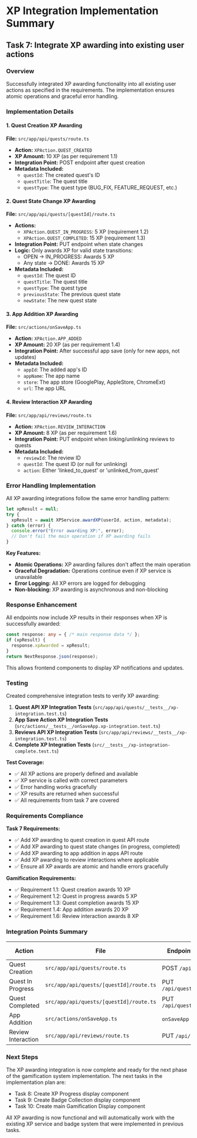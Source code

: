 # XP Integration Implementation Summary

## Task 7: Integrate XP awarding into existing user actions

### Overview
Successfully integrated XP awarding functionality into all existing user actions as specified in the requirements. The implementation ensures atomic operations and graceful error handling.

### Implementation Details

#### 1. Quest Creation XP Awarding
**File:** `src/app/api/quests/route.ts`
- **Action:** `XPAction.QUEST_CREATED`
- **XP Amount:** 10 XP (as per requirement 1.1)
- **Integration Point:** POST endpoint after quest creation
- **Metadata Included:**
  - `questId`: The created quest's ID
  - `questTitle`: The quest title
  - `questType`: The quest type (BUG_FIX, FEATURE_REQUEST, etc.)

#### 2. Quest State Change XP Awarding
**File:** `src/app/api/quests/[questId]/route.ts`
- **Actions:**
  - `XPAction.QUEST_IN_PROGRESS`: 5 XP (requirement 1.2)
  - `XPAction.QUEST_COMPLETED`: 15 XP (requirement 1.3)
- **Integration Point:** PUT endpoint when state changes
- **Logic:** Only awards XP for valid state transitions:
  - OPEN → IN_PROGRESS: Awards 5 XP
  - Any state → DONE: Awards 15 XP
- **Metadata Included:**
  - `questId`: The quest ID
  - `questTitle`: The quest title
  - `questType`: The quest type
  - `previousState`: The previous quest state
  - `newState`: The new quest state

#### 3. App Addition XP Awarding
**File:** `src/actions/onSaveApp.ts`
- **Action:** `XPAction.APP_ADDED`
- **XP Amount:** 20 XP (as per requirement 1.4)
- **Integration Point:** After successful app save (only for new apps, not updates)
- **Metadata Included:**
  - `appId`: The added app's ID
  - `appName`: The app name
  - `store`: The app store (GooglePlay, AppleStore, ChromeExt)
  - `url`: The app URL

#### 4. Review Interaction XP Awarding
**File:** `src/app/api/reviews/route.ts`
- **Action:** `XPAction.REVIEW_INTERACTION`
- **XP Amount:** 8 XP (as per requirement 1.6)
- **Integration Point:** PUT endpoint when linking/unlinking reviews to quests
- **Metadata Included:**
  - `reviewId`: The review ID
  - `questId`: The quest ID (or null for unlinking)
  - `action`: Either 'linked_to_quest' or 'unlinked_from_quest'

### Error Handling Implementation

All XP awarding integrations follow the same error handling pattern:

```typescript
let xpResult = null;
try {
  xpResult = await XPService.awardXP(userId, action, metadata);
} catch (error) {
  console.error("Error awarding XP:", error);
  // Don't fail the main operation if XP awarding fails
}
```

**Key Features:**
- **Atomic Operations:** XP awarding failures don't affect the main operation
- **Graceful Degradation:** Operations continue even if XP service is unavailable
- **Error Logging:** All XP errors are logged for debugging
- **Non-blocking:** XP awarding is asynchronous and non-blocking

### Response Enhancement

All endpoints now include XP results in their responses when XP is successfully awarded:

```typescript
const response: any = { /* main response data */ };
if (xpResult) {
  response.xpAwarded = xpResult;
}
return NextResponse.json(response);
```

This allows frontend components to display XP notifications and updates.

### Testing

Created comprehensive integration tests to verify XP awarding:

1. **Quest API XP Integration Tests** (`src/app/api/quests/__tests__/xp-integration.test.ts`)
2. **App Save Action XP Integration Tests** (`src/actions/__tests__/onSaveApp.xp-integration.test.ts`)
3. **Reviews API XP Integration Tests** (`src/app/api/reviews/__tests__/xp-integration.test.ts`)
4. **Complete XP Integration Tests** (`src/__tests__/xp-integration-complete.test.ts`)

**Test Coverage:**
- ✅ All XP actions are properly defined and available
- ✅ XP service is called with correct parameters
- ✅ Error handling works gracefully
- ✅ XP results are returned when successful
- ✅ All requirements from task 7 are covered

### Requirements Compliance

**Task 7 Requirements:**
- ✅ Add XP awarding to quest creation in quest API route
- ✅ Add XP awarding to quest state changes (in progress, completed)
- ✅ Add XP awarding to app addition in apps API route
- ✅ Add XP awarding to review interactions where applicable
- ✅ Ensure all XP awards are atomic and handle errors gracefully

**Gamification Requirements:**
- ✅ Requirement 1.1: Quest creation awards 10 XP
- ✅ Requirement 1.2: Quest in progress awards 5 XP
- ✅ Requirement 1.3: Quest completion awards 15 XP
- ✅ Requirement 1.4: App addition awards 20 XP
- ✅ Requirement 1.6: Review interaction awards 8 XP

### Integration Points Summary

| Action | File | Endpoint/Function | XP Amount | Requirements |
|--------|------|------------------|-----------|--------------|
| Quest Creation | `src/app/api/quests/route.ts` | POST `/api/quests` | 10 XP | 1.1 |
| Quest In Progress | `src/app/api/quests/[questId]/route.ts` | PUT `/api/quests/[questId]` | 5 XP | 1.2 |
| Quest Completed | `src/app/api/quests/[questId]/route.ts` | PUT `/api/quests/[questId]` | 15 XP | 1.3 |
| App Addition | `src/actions/onSaveApp.ts` | `onSaveApp` action | 20 XP | 1.4 |
| Review Interaction | `src/app/api/reviews/route.ts` | PUT `/api/reviews` | 8 XP | 1.6 |

### Next Steps

The XP awarding integration is now complete and ready for the next phase of the gamification system implementation. The next tasks in the implementation plan are:

- Task 8: Create XP Progress display component
- Task 9: Create Badge Collection display component
- Task 10: Create main Gamification Display component

All XP awarding is now functional and will automatically work with the existing XP service and badge system that were implemented in previous tasks.